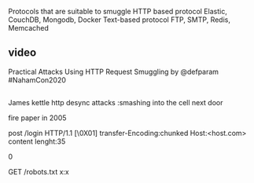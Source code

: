 Protocols that are suitable to smuggle
HTTP based protocol
Elastic, CouchDB, Mongodb, Docker
Text-based protocol
FTP, SMTP, Redis, Memcached

## video
Practical Attacks Using HTTP Request Smuggling by @defparam #NahamCon2020

## 
James kettle http desync attacks :smashing into the cell next door

fire paper in 2005

post /login HTTP/1.1
[\0X01] transfer-Encoding:chunked 
Host:<host.com>
content lenght:35

0

GET /robots.txt
x:x


